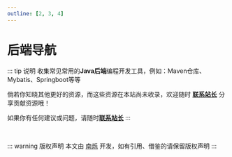```yaml
---
outline: [2, 3, 4]
---
```

<script setup>
import { BACKEND_DATA } from '../data/backend'
</script>

# 后端导航

::: tip 说明
收集常见常用的**Java后端**编程开发工具，例如：Maven仓库、Mybatis、Springboot等等

倘若你知晓其他更好的资源，而这些资源在本站尚未收录，欢迎随时 <a href='/about/'>**联系站长**</a> 分享贡献资源哦！

如果你有任何建议或问题，请随时<a href='/about/'>**联系站长**</a>
:::

<MNavLinks v-for="{title, items} in BACKEND_DATA" :title="title" :items="items"/>

<br />

::: warning 版权声明
本文由 [南烁](https://github.com/nanshuo0814) 开发，如有引用、借鉴的请保留版权声明
:::
